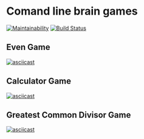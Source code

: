 # Comand line brain games

[![Maintainability](https://api.codeclimate.com/v1/badges/be7cd08ea722ba77b041/maintainability)](https://codeclimate.com/github/khannanova/project-lvl1-s388/maintainability)
[![Build Status](https://travis-ci.org/khannanova/project-lvl1-s388.svg?branch=master)](https://travis-ci.org/khannanova/project-lvl1-s388)

## Even Game
[![asciicast](https://asciinema.org/a/y6gkjeLGTBjZ5NrpTWhnvisbg.svg)](https://asciinema.org/a/y6gkjeLGTBjZ5NrpTWhnvisbg)

## Calculator Game
[![asciicast](https://asciinema.org/a/igtlGMmQU9nEtJfe0GxpB1NpL.svg)](https://asciinema.org/a/igtlGMmQU9nEtJfe0GxpB1NpL)

## Greatest Common Divisor Game
[![asciicast](https://asciinema.org/a/j6RsvH5VZHUKHNZlvfQ31LYmZ.svg)](https://asciinema.org/a/j6RsvH5VZHUKHNZlvfQ31LYmZ)
